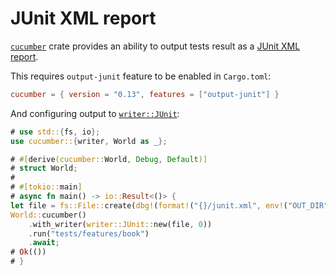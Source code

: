 JUnit XML report
================

[`cucumber`] crate provides an ability to output tests result as a [JUnit XML report].

This requires `output-junit` feature to be enabled in `Cargo.toml`:
```toml
cucumber = { version = "0.13", features = ["output-junit"] }
```

And configuring output to [`writer::JUnit`]:
```rust
# use std::{fs, io};
use cucumber::{writer, World as _};

# #[derive(cucumber::World, Debug, Default)]
# struct World;
#
# #[tokio::main]
# async fn main() -> io::Result<()> {
let file = fs::File::create(dbg!(format!("{}/junit.xml", env!("OUT_DIR"))))?;
World::cucumber()
    .with_writer(writer::JUnit::new(file, 0))
    .run("tests/features/book")
    .await;
# Ok(())
# }
```




[`cucumber`]: https://docs.rs/cucumber
[`writer::JUnit`]: https://docs.rs/cucumber/*/cucumber/writer/struct.JUnit.html
[JUnit XML report]: https://llg.cubic.org/docs/junit
